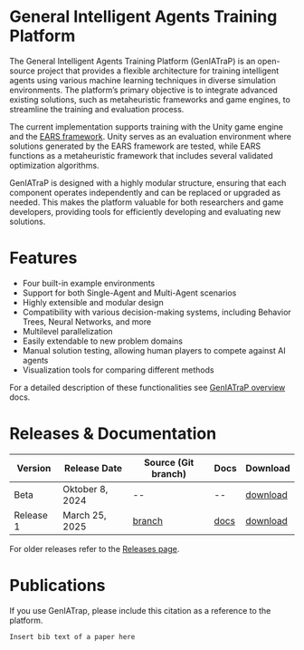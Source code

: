 # General Intelligent Agents Training Platform
The General Intelligent Agents Training Platform (GenIATraP) is an open-source project that provides a flexible architecture for training intelligent agents using various machine learning techniques in diverse simulation environments. The platform’s primary objective is to integrate advanced existing solutions, such as metaheuristic frameworks and game engines, to streamline the training and evaluation process.

The current implementation supports training with the Unity game engine and the [EARS framework](https://github.com/UM-LPM/EARS). Unity serves as an evaluation environment where solutions generated by the EARS framework are tested, while EARS functions as a metaheuristic framework that includes several validated optimization algorithms.

GenIATraP is designed with a highly modular structure, ensuring that each component operates independently and can be replaced or upgraded as needed. This makes the platform valuable for both researchers and game developers, providing tools for efficiently developing and evaluating new solutions.

# Features
- Four built-in example environments
- Support for both Single-Agent and Multi-Agent scenarios
- Highly extensible and modular design
- Compatibility with various decision-making systems, including Behavior Trees, Neural Networks, and more
- Multilevel parallelization
- Easily extendable to new problem domains
- Manual solution testing, allowing human players to compete against AI agents
- Visualization tools for comparing different methods

For a detailed description of these functionalities see [GenIATraP overview](https://github.com/UM-LPM/GeneralTrainingEnvironmentForMAS/blob/release_1/docs/GenIATraP_overview.md) docs.

# Releases & Documentation

| Version | Release Date | Source (Git branch) | Docs | Download|
|----------|----------|----------|----------|----------|
| Beta | Oktober 8, 2024 | -- | -- | [download](https://github.com/UM-LPM/GeneralTrainingEnvironmentForMAS/releases/tag/v1.0.0) | 
| Release 1 | March 25, 2025 | [branch](https://github.com/UM-LPM/GenIATraP/tree/release_1) | [docs](https://github.com/UM-LPM/GenIATraP/blob/release_1/docs/GenIATraP_overview.md) | [download](https://github.com/UM-LPM/GenIATraP/releases/tag/release_1) | 

For older releases refer to the [Releases page](https://github.com/UM-LPM/GeneralTrainingEnvironmentForMAS/releases).

# Publications
If you use GenIATrap, please include this citation as a reference to the platform.

```
Insert bib text of a paper here
```
